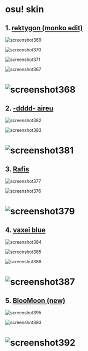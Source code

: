 # osu! skin
## 1. [rektygon (monko edit)](https://drive.google.com/file/d/1izWGy568TfP2de7mFR-a0DOYIsWtzsDj/view?usp=sharing)

![screenshot369](https://user-images.githubusercontent.com/109517606/179491804-66cd1265-5712-4776-b611-697b41faf3ee.jpg)

![screenshot370](https://user-images.githubusercontent.com/109517606/179491820-6ab8192b-9dff-4294-bc89-896266c315fc.jpg)

![screenshot371](https://user-images.githubusercontent.com/109517606/179491863-1d291a7a-5968-478b-94f3-fde95bda8335.jpg)

![screenshot367](https://user-images.githubusercontent.com/109517606/179491953-717d9607-622b-4525-aea6-06de6a55a764.jpg)

![screenshot368](https://user-images.githubusercontent.com/109517606/179492001-21fd6213-e375-4030-8f05-d58eceea3364.jpg)
=


## 2. [-dddd- aireu](https://drive.google.com/file/d/1WPGFTWOMOWpzMap0MvCshXucpJdeLVzm/view?usp=sharing)

![screenshot382](https://user-images.githubusercontent.com/109517606/179495178-de54d5fa-c857-4cc7-a858-abb9cd7e8827.jpg)

![screenshot383](https://user-images.githubusercontent.com/109517606/179495246-41b0e530-c0d7-4790-8dd2-d66dcf139d94.jpg)

![screenshot381](https://user-images.githubusercontent.com/109517606/179495263-bc9e8ff3-7e3e-4d8c-8609-4ab64fa69aa1.jpg)
=


## 3. [Rafis](https://drive.google.com/file/d/1IbTVLirTr_u7qy4f-Vy_M7M3agjou-ZO/view?usp=sharing)

![screenshot377](https://user-images.githubusercontent.com/109517606/179494849-ed9b5329-d117-4109-8a58-53396bafc3a9.jpg)

![screenshot376](https://user-images.githubusercontent.com/109517606/179494932-9f8cf3c1-1e05-4b9a-bdca-e85ce760a201.jpg)

![screenshot379](https://user-images.githubusercontent.com/109517606/179494949-d9dba845-a09b-4176-a687-c9f427b520cc.jpg)
=


## 4. [vaxei blue](https://drive.google.com/file/d/118pvKWTm2rLdhLuGxc4EtnsczO9tBXUu/view?usp=sharing)

![screenshot384](https://user-images.githubusercontent.com/109517606/179497176-29cebbfa-0741-41c4-83d9-a375afa354c8.jpg)

![screenshot385](https://user-images.githubusercontent.com/109517606/179497197-06b55105-92a8-4498-a1c3-b4674a99b3f6.jpg)

![screenshot388](https://user-images.githubusercontent.com/109517606/179497223-e25bfb21-7bdc-47cb-905d-337719175c34.jpg)

![screenshot387](https://user-images.githubusercontent.com/109517606/179497255-f653d709-d40f-4d31-b586-7ff9303a3fad.jpg)
=


## 5. [BlooMoon (new)](https://drive.google.com/file/d/1yHMUopGGzHHKd3OL2-1qQ24FMcWTrFVo/view?usp=sharing)

![screenshot395](https://user-images.githubusercontent.com/109517606/179497494-e6349c1c-152f-4ea8-a976-34d8160ee452.jpg)

![screenshot393](https://user-images.githubusercontent.com/109517606/179497524-a140c613-93e9-45c8-bed9-6e4291a84ec1.jpg)

![screenshot392](https://user-images.githubusercontent.com/109517606/179497538-da0efc0f-be4a-4bf7-9b1d-2524c959b19a.jpg)
=


